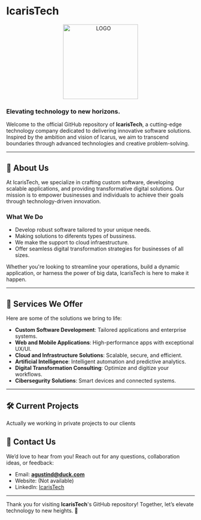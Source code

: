 # IcarisTech
<div align="center">
  <a href="https://icaristech.com">
<img src="https://res.cloudinary.com/draig/image/upload/v1732102820/kknecfn1arvenbnoceqv.png" width="200" alt="LOGO"  /></a>
</div>

### **Elevating technology to new horizons.**

Welcome to the official GitHub repository of **IcarisTech**, a cutting-edge technology company dedicated to delivering innovative software solutions. Inspired by the ambition and vision of Icarus, we aim to transcend boundaries through advanced technologies and creative problem-solving.

---

## 🚀 About Us

At IcarisTech, we specialize in crafting custom software, developing scalable applications, and providing transformative digital solutions. Our mission is to empower businesses and individuals to achieve their goals through technology-driven innovation.

### **What We Do**

- Develop robust software tailored to your unique needs.
- Making solutions to diferents types of bussiness.
- We make the support to cloud infraestructure.
- Offer seamless digital transformation strategies for businesses of all sizes.

Whether you're looking to streamline your operations, build a dynamic application, or harness the power of big data, IcarisTech is here to make it happen.

---

## 🌟 Services We Offer

Here are some of the solutions we bring to life:

- **Custom Software Development**: Tailored applications and enterprise systems.
- **Web and Mobile Applications**: High-performance apps with exceptional UX/UI.
- **Cloud and Infrastructure Solutions**: Scalable, secure, and efficient.
- **Artificial Intelligence**: Intelligent automation and predictive analytics.
- **Digital Transformation Consulting**: Optimize and digitize your workflows.
- **Cibersegurity Solutions**: Smart devices and connected systems.

---

## 🛠 Current Projects

Actually we working in private projects to our clients

## 📧 Contact Us

We’d love to hear from you! Reach out for any questions, collaboration ideas, or feedback:

- Email: **agustind@duck.com**
- Website: (Not available)
- LinkedIn: [IcarisTech](https://www.linkedin.com/company/icaristech)

---

Thank you for visiting **IcarisTech**'s GitHub repository! Together, let’s elevate technology to new heights. 🌟
